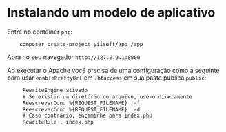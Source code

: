 # Instalando um modelo de aplicativo

Entre no contêiner `php`:

```shell
    composer create-project yiisoft/app /app
```

Abra no seu navegador `http://127.0.0.1:8000`

Ao executar o Apache você precisa de uma configuração como a seguinte para usar `enablePrettyUrl` em `.htaccess` em sua pasta pública `public`:

```html
     RewriteEngine ativado
     # Se existir um diretório ou arquivo, use-o diretamente
     ReescreverCond %{REQUEST_FILENAME} !-f
     ReescreverCond %{REQUEST_FILENAME} !-d
     # Caso contrário, encaminhe para index.php
     RewriteRule . index.php
```
